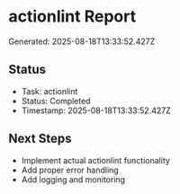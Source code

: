 # actionlint Report

Generated: 2025-08-18T13:33:52.427Z

## Status
- Task: actionlint
- Status: Completed
- Timestamp: 2025-08-18T13:33:52.427Z

## Next Steps
- Implement actual actionlint functionality
- Add proper error handling
- Add logging and monitoring
